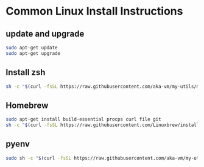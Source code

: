 # Common Linux Install Instructions

## update and upgrade

```sh
sudo apt-get update
sudo apt-get upgrade
```

## Install zsh

```sh
sh -c "$(curl -fsSL https://raw.githubusercontent.com/aka-vm/my-utils/master/installs/linux-ubuntu/zsh-init.sh)"
```
## Homebrew

```sh
sudo apt-get install build-essential procps curl file git
sh -c "$(curl -fsSL https://raw.githubusercontent.com/Linuxbrew/install/master/install.sh)"
```

## pyenv
```sh
sudo sh -c "$(curl -fsSL https://raw.githubusercontent.com/aka-vm/my-utils/master/installs/linux-ubuntu/pyenv.sh)"
```